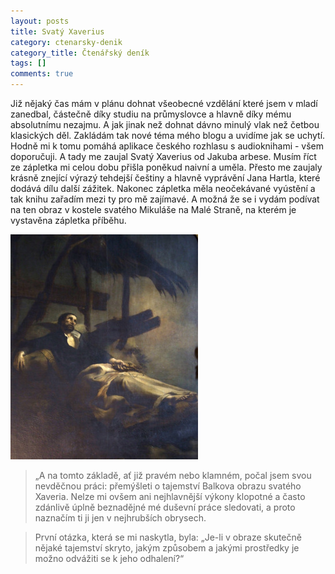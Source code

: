 ```yaml
---
layout: posts
title: Svatý Xaverius
category: ctenarsky-denik
category_title: Čtenářský deník
tags: []
comments: true
---
```

Již nějaký čas mám v plánu dohnat všeobecné vzdělání které jsem v mladí zanedbal, částečně díky studiu na průmyslovce a hlavně díky mému absolutnímu nezajmu. A jak jinak než dohnat dávno minulý vlak než četbou klasických děl. Zakládám tak nové téma mého blogu a uvidíme jak se uchytí. Hodně mi k tomu pomáhá aplikace českého rozhlasu s audioknihami - všem doporučuji. A tady me zaujal Svatý Xaverius od Jakuba arbese. Musím říct ze zápletka mi celou dobu přišla poněkud naivní a uměla. Přesto me zaujaly krásně znející výrazý tehdejší češtiny a hlavně vyprávění Jana Hartla, které dodává dílu další zážitek. Nakonec zápletka měla neočekávané vyústění a tak knihu zařadím mezi ty pro mě zajímavé. A možná že se i vydám podívat na ten obraz v kostele svatého Mikuláše na Malé Straně, na kterém je vystavěna zápletka příběhu.

![Svatý Xaverius](/assets/posts/2019-05-28-svaty-xaverius/svatyxaverius.jpg)

> „A na tomto základě, ať již pravém nebo klamném, počal jsem svou nevděčnou práci: přemýšleti o tajemství Balkova obrazu svatého Xaveria. Nelze mi ovšem ani nejhlavnější výkony klopotné a často zdánlivě úplně beznadějné mé duševní práce sledovati, a proto naznačím ti ji jen v nejhrubších obrysech.

> První otázka, která se mi naskytla, byla: „Je-li v obraze skutečně nějaké tajemství skryto, jakým způsobem a jakými prostředky je možno odvážiti se k jeho odhalení?“

